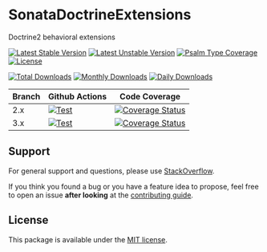 <!--
DO NOT EDIT THIS FILE!

It's auto-generated by sonata-project/dev-kit package.
-->

# SonataDoctrineExtensions

Doctrine2 behavioral extensions

[![Latest Stable Version](https://poser.pugx.org/sonata-project/doctrine-extensions/v/stable)](https://packagist.org/packages/sonata-project/doctrine-extensions)
[![Latest Unstable Version](https://poser.pugx.org/sonata-project/doctrine-extensions/v/unstable)](https://packagist.org/packages/sonata-project/doctrine-extensions)
[![Psalm Type Coverage][shepherd_stable_badge]][shepherd_stable_link]
[![License](https://poser.pugx.org/sonata-project/doctrine-extensions/license)](https://packagist.org/packages/sonata-project/doctrine-extensions)

[![Total Downloads](https://poser.pugx.org/sonata-project/doctrine-extensions/downloads)](https://packagist.org/packages/sonata-project/doctrine-extensions)
[![Monthly Downloads](https://poser.pugx.org/sonata-project/doctrine-extensions/d/monthly)](https://packagist.org/packages/sonata-project/doctrine-extensions)
[![Daily Downloads](https://poser.pugx.org/sonata-project/doctrine-extensions/d/daily)](https://packagist.org/packages/sonata-project/doctrine-extensions)

Branch | Github Actions | Code Coverage |
------ | -------------- | ------------- |
2.x | [![Test][test_stable_badge]][test_stable_link] | [![Coverage Status][coverage_stable_badge]][coverage_stable_link] |
3.x | [![Test][test_unstable_badge]][test_unstable_link] | [![Coverage Status][coverage_unstable_badge]][coverage_unstable_link] |

## Support

For general support and questions, please use [StackOverflow](https://stackoverflow.com/questions/tagged/sonata).

If you think you found a bug or you have a feature idea to propose, feel free to open an issue
**after looking** at the [contributing guide](CONTRIBUTING.md).

## License

This package is available under the [MIT license](LICENSE).

[test_stable_badge]: https://github.com/sonata-project/sonata-doctrine-extensions/workflows/Test/badge.svg?branch=2.x
[test_stable_link]: https://github.com/sonata-project/sonata-doctrine-extensions/actions?query=workflow:test+branch:2.x
[test_unstable_badge]: https://github.com/sonata-project/sonata-doctrine-extensions/workflows/Test/badge.svg?branch=3.x
[test_unstable_link]: https://github.com/sonata-project/sonata-doctrine-extensions/actions?query=workflow:test+branch:3.x
[coverage_stable_badge]: https://codecov.io/gh/sonata-project/sonata-doctrine-extensions/branch/2.x/graph/badge.svg
[coverage_stable_link]: https://codecov.io/gh/sonata-project/sonata-doctrine-extensions/branch/2.x
[coverage_unstable_badge]: https://codecov.io/gh/sonata-project/sonata-doctrine-extensions/branch/3.x/graph/badge.svg
[coverage_unstable_link]: https://codecov.io/gh/sonata-project/sonata-doctrine-extensions/branch/3.x
[shepherd_stable_badge]: https://shepherd.dev/github/sonata-project/sonata-doctrine-extensions/coverage.svg
[shepherd_stable_link]: https://shepherd.dev/github/sonata-project/sonata-doctrine-extensions
